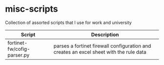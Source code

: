 # misc-scripts
Collection of assorted scripts that I use for work and university

| Script | Description |
| --- | --- |
| fortinet-fw/cofig-parser.py | parses a fortinet firewall configuration and creates an excel sheet with the rule data |
